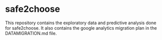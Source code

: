 # safe2choose
This repository contains the exploratory data and predictive analysis done for safe2choose. It also contains the google analytics migration plan in the DATAMIGRATION.md file.
